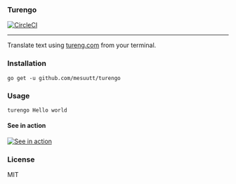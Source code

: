 ### Turengo

[![CircleCI](https://circleci.com/gh/mesuutt/turengo.svg?style=svg)](https://circleci.com/gh/mesuutt/turengo)

---

Translate text using [tureng.com](tureng.com) from your terminal.

### Installation

```
go get -u github.com/mesuutt/turengo
```


### Usage

```
turengo Hello world
```

#### See in action

[![See in action](https://asciinema.org/a/798xoun3q66mbqxpm5gmmrl07.png)](https://asciinema.org/a/798xoun3q66mbqxpm5gmmrl07?speed=1.5)


### License

MIT
